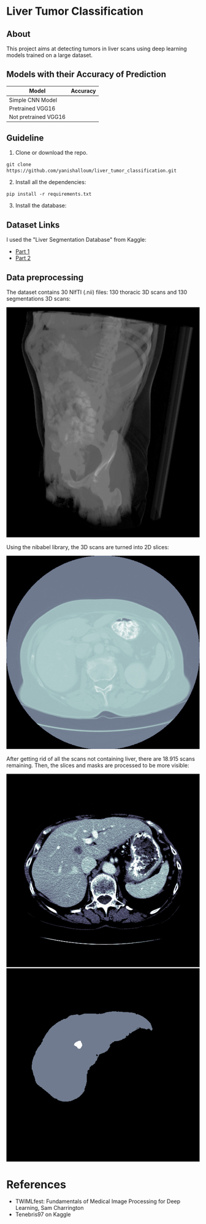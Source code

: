 # Liver Tumor Classification

## About

This project aims at detecting tumors in liver scans using deep learning models trained on a large dataset.


## Models with their Accuracy of Prediction

|          Model           | Accuracy |
| ------------------------ | -------- |
|    Simple CNN Model      |          |
|    Pretrained VGG16      |          |
|    Not pretrained VGG16  |          |


## Guideline

1. Clone or download the repo.

```
git clone https://github.com/yanishalloum/liver_tumor_classification.git
```

2. Install all the dependencies:

```
pip install -r requirements.txt
```

3. Install the database:

## Dataset Links

I used the "Liver Segmentation Database" from Kaggle:

- [Part 1](https://www.kaggle.com/datasets/andrewmvd/lits-png)
- [Part 2](https://www.kaggle.com/datasets/andrewmvd/liver-tumor-segmentation-part-2)
  
## Data preprocessing

The dataset contains 30 NIfTI (.nii) files: 130 thoracic 3D scans and 130 segmentations 3D scans:

![Thoracic scan](/result_images/3D_torax.png)

Using the nibabel library, the 3D scans are turned into 2D slices: 

![Slice](/result_images/original_image.png) 

After getting rid of all the scans not containing liver, there are 18.915 scans remaining.
Then, the slices and masks are processed to be more visible: 

![Processed slice](/result_images/46.png) 
![Processed mask](/result_images/46(1).png) 


# References

- TWIMLfest: Fundamentals of Medical Image Processing for Deep Learning, Sam Charrington
- Tenebris97 on Kaggle
